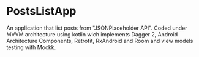 # PostsListApp

An application that list posts from "JSONPlaceholder API". Coded under MVVM architecture using kotlin wich implements Dagger 2, Android Architecture Components, Retrofit, RxAndroid and Room and view models testing with Mockk.
